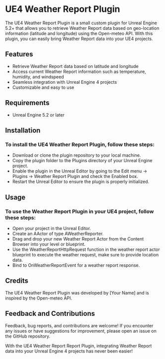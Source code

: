 # UE4 Weather Report Plugin

The UE4 Weather Report Plugin is a small custom plugin for Unreal Engine 5.2+ that allows you to retrieve Weather Report data based on geo-location information (latitude and longitude) using the Open-meteo API. With this plugin, you can easily bring Weather Report data into your UE4 projects.

## Features
- Retrieve Weather Report data based on latitude and longitude
- Access current Weather Report information such as temperature, humidity, and windspeed
- Seamless integration with Unreal Engine 4 projects
- Customizable and easy to use

## Requirements
- Unreal Engine 5.2 or later

## Installation
### To install the UE4 Weather Report Plugin, follow these steps:

- Download or clone the plugin repository to your local machine.
- Copy the plugin folder to the Plugins directory of your Unreal Engine project.
- Enable the plugin in the Unreal Editor by going to the Edit menu -> Plugins -> Weather Report Plugin and check the Enabled box.
- Restart the Unreal Editor to ensure the plugin is properly initialized.

## Usage
### To use the Weather Report Plugin in your UE4 project, follow these steps:

- Open your project in the Unreal Editor.
- Create an AActor of type AWeatherReporter.
- Drag and drop your new Weather Report Actor from the Content Browser into your level or blueprint.
- Use the WeatherReportHttpRequest function in the weather report actor blueprint to execute the weather request, make sure to provide location data.
- Bind to OnWeatherReportEvent for a weather report response.

## Credits
The UE4 Weather Report Plugin was developed by [Your Name] and is inspired by the Open-meteo API.

## Feedback and Contributions
Feedback, bug reports, and contributions are welcome! If you encounter any issues or have suggestions for improvement, please open an issue on the GitHub repository.

With the UE4 Weather Report Report Plugin, integrating Weather Report data into your Unreal Engine 4 projects has never been easier!
